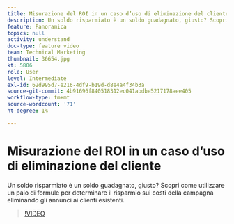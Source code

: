```yaml
---
title: Misurazione del ROI in un caso d’uso di eliminazione del cliente
description: Un soldo risparmiato è un soldo guadagnato, giusto? Scopri come utilizzare un paio di formule per determinare il risparmio sui costi della campagna eliminando gli annunci ai clienti esistenti.
feature: Panoramica
topics: null
activity: understand
doc-type: feature video
team: Technical Marketing
thumbnail: 36654.jpg
kt: 5806
role: User
level: Intermediate
exl-id: 62d995d7-e216-4df9-b19d-d8e4a4f34b3a
source-git-commit: 4b91696f840518312ec041abdbe5217178aee405
workflow-type: tm+mt
source-wordcount: '71'
ht-degree: 1%

---
```


# Misurazione del ROI in un caso d’uso di eliminazione del cliente

Un soldo risparmiato è un soldo guadagnato, giusto? Scopri come utilizzare un paio di formule per determinare il risparmio sui costi della campagna eliminando gli annunci ai clienti esistenti.

>[!VIDEO](https://video.tv.adobe.com/v/36654/?quality=12&learn=on)

